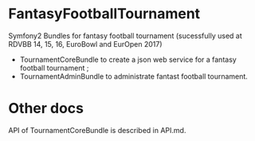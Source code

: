 FantasyFootballTournament
===========================

Symfony2 Bundles for fantasy football tournament (sucessfully used at RDVBB 14, 15, 16, EuroBowl and EurOpen 2017)

 - TournamentCoreBundle to create a json web service for a fantasy football tournament ;
 - TournamentAdminBundle to administrate fantast football tournament.
 
# Other docs
API of TournamentCoreBundle is described in API.md.
